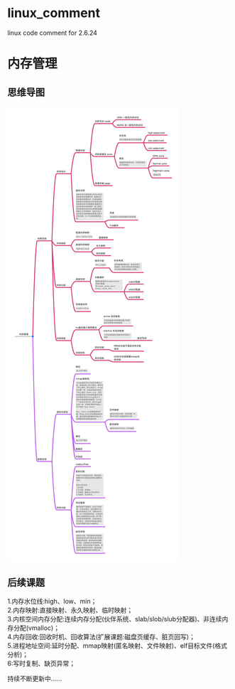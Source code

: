 # linux_comment
linux code comment for 2.6.24

# 内存管理
## 思维导图
![内存管理思维导图](https://raw.githubusercontent.com/Din2413/linux_comment/master/files/%E5%86%85%E5%AD%98%E7%AE%A1%E7%90%86.jpg)

## 后续课题
1.内存水位线:high、low、min；</br>
2.内存映射:直接映射、永久映射、临时映射；</br>
3.内核空间内存分配:连续内存分配(伙伴系统、slab/slob/slub分配器)、非连续内存分配(vmalloc)；</br>
4.内存回收:回收时机、回收算法(扩展课题:磁盘页缓存、脏页回写)；</br>
5.进程地址空间:延时分配、mmap映射(匿名映射、文件映射)、elf目标文件(格式分析)；</br>
6:写时复制、缺页异常；

持续不断更新中......

